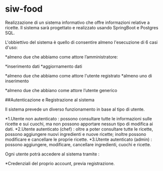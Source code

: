 # siw-food
Realizzazione di un sistema informativo che offre informazioni relative a ricette.
Il sistema sarà progettato e realizzato usando SpringBoot e Postgres SQL.

L'obbiettivo del sistema è quello di consentire almeno l'esecuzione di 6 casi d'uso:

*almeno due che abbiamo come attore l’amministratore:

  *inserimento dati
  *aggiornamento dati
  
*almeno due che abbiamo come attore l'utente registrato
  *almeno uno di inserimento
  
*almeno due che abbiano come attore l’utente generico 

##Autenticazione e Registrazione al sistema

Il sistema prevede un diverso funzionamento in base al tipo di utente.

*1.Utente non autenticato : possono consultare tutte le informazioni sulle ricette e sui cuochi, ma non possono apportare nessun tipo di modifica ai dati.
*2.Utente autenticato (chef) : oltre a poter consultare tutte le ricette, possono aggiungere nuovi ingredienti e nuove ricette; inoltre possono modificare e cancellare le proprie ricette.
*3.Utente autenticato (admin) : possono aggiungere, modificare, cancellare ingredienti, cuochi e ricette.

Ogni utente potrà accedere al sistema tramite :

 *Credenziali del proprio account, previa registrazione.
